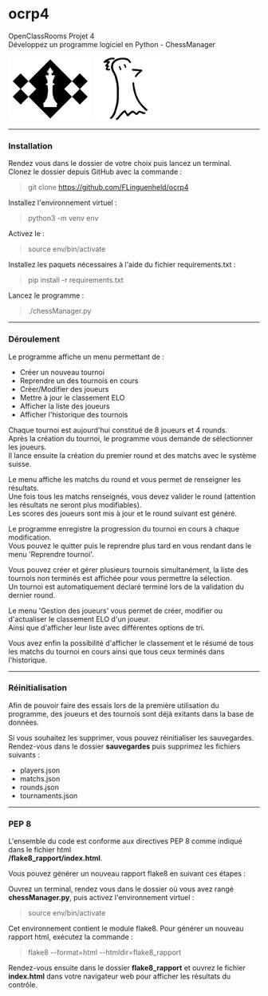 # ocrp4
OpenClassRooms Projet 4  
Développez un programme logiciel en Python - ChessManager  

![Logo](https://raw.githubusercontent.com/FLinguenheld/ocrp4/main/Logo.png "Chess")
![Logo FLinguenheld](https://raw.githubusercontent.com/FLinguenheld/ocrp4/main/Forelif.png "Pouet")

****
### Installation
Rendez vous dans le dossier de votre choix puis lancez un terminal.  
Clonez le dossier depuis GitHub avec la commande :  
>git clone https://github.com/FLinguenheld/ocrp4 

Installez l'environnement virtuel :
>python3 -m venv env

Activez le :
>source env/bin/activate

Installez les paquets nécessaires à l'aide du fichier requirements.txt :
>pip install -r requirements.txt

Lancez le programme :
>./chessManager.py
****
### Déroulement
Le programme affiche un menu permettant de :
+ Créer un nouveau tournoi
+ Reprendre un des tournois en cours
+ Créer/Modifier des joueurs
+ Mettre à jour le classement ELO
+ Afficher la liste des joueurs
+ Afficher l'historique des tournois


Chaque tournoi est aujourd'hui constitué de 8 joueurs et 4 rounds.  
Après la création du tournoi, le programme vous demande de sélectionner les joueurs.  
Il lance ensuite la création du premier round et des matchs avec le système suisse.

Le menu affiche les matchs du round et vous permet de renseigner les résultats.  
Une fois tous les matchs renseignés, vous devez valider le round (attention les résultats 
ne seront plus modifiables).  
Les scores des joueurs sont mis à jour et le round suivant est généré.

Le programme enregistre la progression du tournoi en cours à chaque modification.  
Vous pouvez le quitter puis le reprendre plus tard en vous rendant dans le menu 'Reprendre tournoi'.

Vous pouvez créer et gérer plusieurs tournois simultanément, la liste des tournois non terminés 
est affichée pour vous permettre la sélection.  
Un tournoi est automatiquement déclaré terminé lors de la validation du dernier round.

Le menu 'Gestion des joueurs' vous permet de créer, modifier ou d'actualiser le classement ELO d'un joueur.  
Ainsi que d'afficher leur liste avec différentes options de tri.

Vous avez enfin la possibilité d'afficher le classement et le résumé de tous les matchs du tournoi en cours 
ainsi que tous ceux terminés dans l'historique.
****
### Réinitialisation
Afin de pouvoir faire des essais lors de la première utilisation du programme, des joueurs et des tournois sont déjà exitants 
dans la base de données.

Si vous souhaitez les supprimer, vous pouvez réinitialiser les sauvegardes. Rendez-vous dans le dossier __sauvegardes__ puis 
supprimez les fichiers suivants :

- players.json
- matchs.json
- rounds.json
- tournaments.json
****
### PEP 8
L'ensemble du code est conforme aux directives PEP 8 comme indiqué dans le fichier html  
 __/flake8_rapport/index.html__.

Vous pouvez générer un nouveau rapport flake8 en suivant ces étapes :

Ouvrez un terminal, rendez vous dans le dossier où vous avez rangé __chessManager.py__, puis activez l'environnement virtuel :
>source env/bin/activate

Cet environnement contient le module flake8. Pour générer un nouveau rapport html, exécutez la commande :
>flake8 --format=html --htmldir=flake8_rapport

Rendez-vous ensuite dans le dossier __flake8_rapport__ et ouvrez le fichier __index.html__ dans votre navigateur web pour afficher 
les résultats du contrôle.
